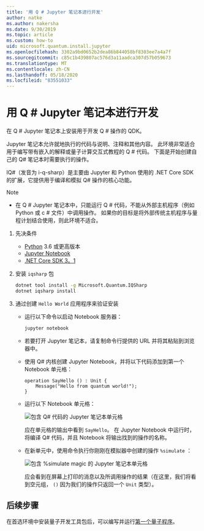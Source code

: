 ```yaml
---
title: '用 Q # Jupyter 笔记本进行开发'
author: natke
ms.author: nakersha
ms.date: 9/30/2019
ms.topic: article
ms.custom: how-to
uid: microsoft.quantum.install.jupyter
ms.openlocfilehash: 3302a9bd0652b2dea86b844058bf8303ee7a4a7f
ms.sourcegitcommit: c85c1b439807ac576d3a11aadca307d57b059673
ms.translationtype: MT
ms.contentlocale: zh-CN
ms.lasthandoff: 05/18/2020
ms.locfileid: "83551033"
---
```

# <a name="develop-with-q-jupyter-notebooks"></a>用 Q # Jupyter 笔记本进行开发

在 Q # Jupyter 笔记本上安装用于开发 Q # 操作的 QDK。

Jupyter 笔记本允许就地执行的代码与说明、注释和其他内容。 此环境非常适合用于编写带有嵌入的解释或量子计算交互式教程的 Q # 代码。 下面是开始创建自己的 Q# 笔记本时需要执行的操作。

IQ#（发音为 i-q-sharp）是主要由 Jupyter 和 Python 使用的 .NET Core SDK 的扩展，它提供用于编译和模拟 Q# 操作的核心功能。

> [!NOTE]
> * 在 Q # Jupyter 笔记本中，只能运行 Q # 代码，不能从外部主机程序（例如 Python 或 c # 文件）中调用操作。 如果你的目标是将外部传统主机程序与量程计划结合使用，则此环境不适合。

1. 先决条件

    - [Python](https://www.python.org/downloads/) 3.6 或更高版本
    - [Jupyter Notebook](https://jupyter.readthedocs.io/en/latest/install.html)
    - [.NET Core SDK 3。1](https://dotnet.microsoft.com/download/dotnet-core/3.1)

1. 安装 `iqsharp` 包

    ```bash
    dotnet tool install -g Microsoft.Quantum.IQSharp
    dotnet iqsharp install
    ```

1. 通过创建 `Hello World` 应用程序来验证安装

    - 运行以下命令以启动 Notebook 服务器：

        ```bash
        jupyter notebook
        ```

    - 若要打开 Jupyter 笔记本，请复制命令行提供的 URL 并将其粘贴到浏览器中。

    - 使用 Q# 内核创建 Jupyter Notebook，并将以下代码添加到第一个 Notebook 单元格：

        ```qsharp
        operation SayHello () : Unit {
            Message("Hello from quantum world!");
        }
        ```

    - 运行以下 Notebook 单元格：

        ![包含 Q# 代码的 Jupyter 笔记本单元格](~/media/install-guide-jupyter.png)

        应在单元格的输出中看到 `SayHello`。 在 Jupyter Notebook 中运行时，将编译 Q# 代码，并且 Notebook 将输出找到的操作的名称。


    - 在新单元中，使用命令执行你刚刚在模拟器中创建的操作 `%simulate` ：

        ![包含 %simulate magic 的 Jupyter 笔记本单元格](~/media/install-guide-jupyter-simulate.png)

        应会看到在屏幕上打印的消息以及所调用操作的结果（在这里，我们将看到空元组， `()` 因为我们的操作只返回一个 `Unit` 类型）。

## <a name="next-steps"></a>后续步骤

在首选环境中安装量子开发工具包后，可以编写并运行[第一个量子程序](xref:microsoft.quantum.quickstarts.qrng)。
